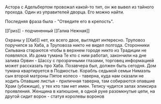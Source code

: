 
Астора с Адельбертом провожал какой-то тип, он же вывел из тайного прохода. Один из управителей дворца. Его можно найти.

Последняя фраза была - "Отведите его в крепость".

[[Гриз]] - подчиненный [[Галиа Нежная]] 

Охраны у [[Хаб]] нет, их всего двое, выглядят интересно. 
Труповоз поручился за Хаба, а Труповоза никто не видел полгода.
Сторонники Сильвана стараются чтобы в верхнем городе никто из Традиции не появлялся.
Из дома тумана
Те кто с ним работал, закончили на дне залива
Орвин - Шассу с прозрачными глазами, торговец информацией может рассказать про Хаба. 
Позавчера был, должен быть сегодня. 
Дом тумана квартируется в Подмостье.
Корабль седьмой семьи
Нимаэль сын второй матроны
Пятое колесо - таверна, куда нам сказали не ходить
Опавшие листья - приличная таверна, там собираются опавшие
Храм (убежище), у тех кто там нет имен.
Тетису чудится запах эликсира проявления.
Женщина в капюшоне, в одной руке разомкнутые цепи, на другой сидит ворон - статуя королевы воронов
